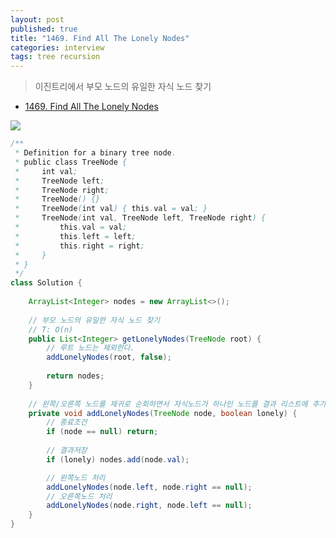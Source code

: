 ```yaml
---
layout: post
published: true
title: "1469. Find All The Lonely Nodes"
categories: interview
tags: tree recursion
---
```


> 이진트리에서 부모 노드의 유일한 자식 노드 찾기

- [1469. Find All The Lonely Nodes](https://leetcode.com/problems/find-all-the-lonely-nodes/)

![](https://assets.leetcode.com/uploads/2020/06/03/e2.png)

```java
/**
 * Definition for a binary tree node.
 * public class TreeNode {
 *     int val;
 *     TreeNode left;
 *     TreeNode right;
 *     TreeNode() {}
 *     TreeNode(int val) { this.val = val; }
 *     TreeNode(int val, TreeNode left, TreeNode right) {
 *         this.val = val;
 *         this.left = left;
 *         this.right = right;
 *     }
 * }
 */
class Solution {
    
    ArrayList<Integer> nodes = new ArrayList<>();
    
    // 부모 노드의 유일한 자식 노드 찾기
    // T: O(n)
    public List<Integer> getLonelyNodes(TreeNode root) {
        // 루트 노드는 제외한다.
        addLonelyNodes(root, false);
        
        return nodes;
    }
    
    // 왼쪽/오른쪽 노드를 재귀로 순회하면서 자식노드가 하나인 노드를 결과 리스트에 추가 
    private void addLonelyNodes(TreeNode node, boolean lonely) {
        // 종료조건
        if (node == null) return;
        
        // 결과저장
        if (lonely) nodes.add(node.val);

        // 왼쪽노드 처리 
        addLonelyNodes(node.left, node.right == null);
        // 오른쪽노드 처리 
        addLonelyNodes(node.right, node.left == null);
    }
}
```